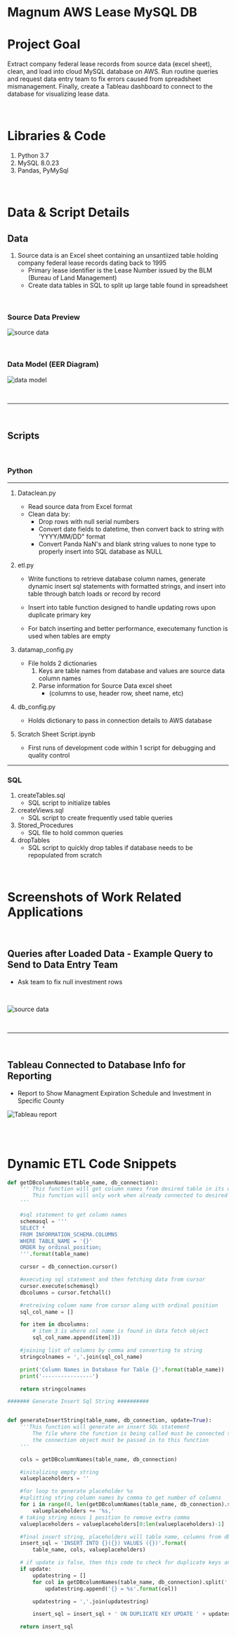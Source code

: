 # Magnum AWS Lease MySQL DB

# Project Goal
Extract company federal lease records from source data (excel sheet), clean, and load into cloud MySQL database on AWS.  Run routine queries and request data entry team to fix errors caused from spreadsheet mismanagement.  Finally, create a Tableau dashboard to connect to the database for visualizing lease data.

<br>

# Libraries & Code
1. Python 3.7
2. MySQL 8.0.23
3. Pandas, PyMySql

<br>



# Data & Script Details

## Data
1.  Source data is an Excel sheet containing an unsantiized table holding company federal lease records dating back to 1995
    * Primary lease identifier is the Lease Number issued by the BLM (Bureau of Land Management)
    * Create data tables in SQL to split up large table found in spreadsheet

<br>

### Source Data Preview
![source data](Images/sourcedata.png)


<br>

### Data Model (EER Diagram)

![data model](Images/datamodel.png)

<br>
<hr>
<br>

## Scripts
<br>


### Python 
<hr>

1.  Dataclean.py
    * Read source data from Excel format
    * Clean data by:
        * Drop rows with null serial numbers
        * Convert date fields to datetime, then convert back to string with 'YYYY/MM/DD" format
        * Convert Panda NaN's and blank string values to none type to properly insert into SQL database as NULL

2.  etl.py
    * Write functions to retrieve database column names, generate dynamic insert sql statements with formatted strings, and insert into table through batch loads or record by record
    
    * Insert into table function designed to handle updating rows upon duplicate primary key

    * For batch inserting and better performance, executemany function is used when tables are empty
        
3.  datamap_config.py
    * File holds 2 dictionaries
        1. Keys are table names from database and values are source data column names
        2. Parse information for Source Data excel sheet 
            * (columns to use, header row, sheet name, etc)

4. db_config.py
    * Holds dictionary to pass in connection details to AWS database

5. Scratch Sheet Script.ipynb
    * First runs of development code within 1 script for debugging and quality control

<hr>

### SQL

1.  createTables.sql
    * SQL script to initialize tables
2.  createViews.sql
    * SQL script to create frequently used table queries
3.  Stored_Procedures
    * SQL file to hold common queries
4. dropTables
    * SQL script to quickly drop tables if database needs to be repopulated from scratch

<br>

# Screenshots of Work Related Applications
<br>

## Queries after Loaded Data - Example Query to Send to Data Entry Team
* Ask team to fix null investment rows
<br>

![source data](Images/SampleTestQuery.png)

<br>
<hr>
<br>

## Tableau Connected to Database Info for Reporting
- Report to Show Managment Expiration Schedule and Investment in Specific County

![Tableau report](Images/tableau_reporting.png)

<br>
<br>


# Dynamic ETL Code Snippets

```python
def getDBcolumnNames(table_name, db_connection):
    ''' This function will get column names from desired table in its ordinal position by passing sql query.
        This function will only work when already connected to desired database
    '''

    #sql statement to get column names
    schemasql = '''
    SELECT *
    FROM INFORMATION_SCHEMA.COLUMNS
    WHERE TABLE_NAME = '{}'
    ORDER by ordinal_position;
    '''.format(table_name)

    cursor = db_connection.cursor()

    #executing sql statement and then fetching data from cursor
    cursor.execute(schemasql)
    dbcolumns = cursor.fetchall()

    #retreiving column name from cursor along with ordinal position
    sql_col_name = []

    for item in dbcolumns:
        # item 3 is where col name is found in data fetch object
        sql_col_name.append(item[3])

    #joining list of columns by comma and converting to string
    stringcolnames = ','.join(sql_col_name)

    print('Column Names in Database for Table {}'.format(table_name))
    print('----------------')

    return stringcolnames

####### Generate Insert Sql String ##########


def generateInsertString(table_name, db_connection, update=True):
    '''This function will generate an insert SQL statement
        The file where the function is being called must be connected to a database for function to execute,
        the connection object must be passed in to this function
    '''

    cols = getDBcolumnNames(table_name, db_connection)

    #initalizing empty string
    valueplaceholders = ''

    #for loop to generate placeholder %s
    #splitting string column names by comma to get number of columns
    for i in range(0, len(getDBcolumnNames(table_name, db_connection).split(','))):
        valueplaceholders += '%s,'
    # taking string minus 1 position to remove extra comma
    valueplaceholders = valueplaceholders[0:len(valueplaceholders)-1]

    #final insert string, placeholders will table name, columns from db, and values from datasource/dataframe
    insert_sql = 'INSERT INTO {}({}) VALUES ({})'.format(
        table_name, cols, valueplaceholders)

    # if update is false, then this code to check for duplicate keys and update will not be added to sql string
    if update:
        updatestring = []
        for col in getDBcolumnNames(table_name, db_connection).split(','):
            updatestring.append('{} = %s'.format(col))

        updatestring = ','.join(updatestring)

        insert_sql = insert_sql + ' ON DUPLICATE KEY UPDATE ' + updatestring

    return insert_sql



```